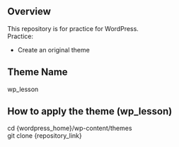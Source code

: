 ## Overview
This repository is for practice for WordPress.  
Practice:
- Create an original theme

## Theme Name
wp_lesson

## How to apply the theme (wp_lesson)
cd {wordpress_home}/wp-content/themes  
git clone {repository_link}
